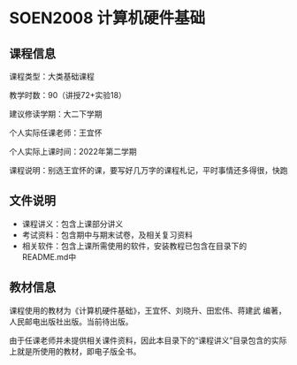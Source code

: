 # SOEN2008 计算机硬件基础

## 课程信息

课程类型：大类基础课程

教学时数：90（讲授72+实验18）

建议修读学期：大二下学期

个人实际任课老师：王宜怀

个人实际上课时间：2022年第二学期

课程说明：别选王宜怀的课，要写好几万字的课程札记，平时事情还多得很，快跑

## 文件说明

- 课程讲义：包含上课部分讲义
- 考试资料：包含期中与期末试卷，及相关复习资料
- 相关软件：包含上课所需使用的软件，安装教程已包含在目录下的README.md中

## 教材信息

课程使用的教材为《计算机硬件基础》，王宜怀、刘晓升、田宏伟、蒋建武 编著，人民邮电出版社出版。当前待出版。

由于任课老师并未提供相关课件资料，因此本目录下的“课程讲义”目录包含的实际上就是所使用的教材，即电子版全书。
